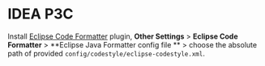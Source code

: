 # IDEA P3C

Install [Eclipse Code Formatter](https://plugins.jetbrains.com/plugin/6546-eclipse-code-formatter
) plugin, **Other Settings** > **Eclipse Code Formatter** > **Eclipse Java Formatter config file
** > choose the absolute path of provided `config/codestyle/eclipse-codestyle.xml`.
